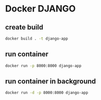 # Docker DJANGO

## create build

```bash
docker build . -t django-app
```

## run container

```bash
docker run -p 8000:8000 django-app
```

## run container in background

```bash
docker run -d -p 8000:8000 django-app
```
